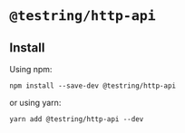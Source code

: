 # `@testring/http-api`



## Install
Using npm:

```
npm install --save-dev @testring/http-api
```

or using yarn:

```
yarn add @testring/http-api --dev
```